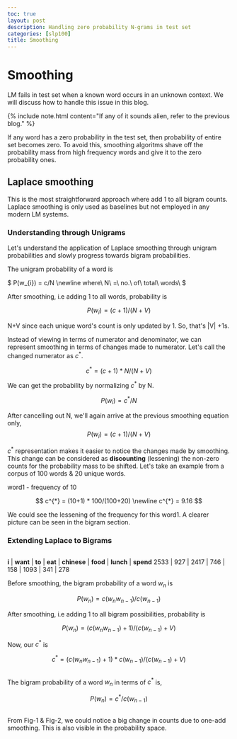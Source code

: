 ```yaml
---
toc: true
layout: post
description: Handling zero probability N-grams in test set
categories: [slp100]
title: Smoothing
---
```


# Smoothing

LM fails in test set when a known word occurs in an unknown context. We will discuss how to handle this issue in this blog.

{% include note.html content="If any of it sounds alien, refer to the previous blog." %}

If any word has a zero probability in the test set, then probability of entire set becomes zero. To avoid this, smoothing algoritms shave off the probability mass from high frequency words and give it to the zero probability ones.

## Laplace smoothing

This is the most straightforward approach where add 1 to all bigram counts. Laplace smoothing is only used as baselines but not employed in any modern LM systems.

### Understanding through Unigrams

Let's understand the application of Laplace smoothing through unigram probabilities and slowly progress towards bigram probabilities.

The unigram probability of a word is 

$ P(w_{i}) = c/N \newline where\ N\ =\ no.\ of\ total\ words\ $

After smoothing, i.e adding 1 to all words, probability is

$$ P(w_{i}) = (c+1)/(N+V) $$

N+V since each unique word's count is only updated by 1. So, that's \|V\| +1s.

Instead of viewing in terms of numerator and denominator, we can represent smoothing in terms of changes made to numerator. Let's call the changed numerator as $c^{*}$.

$$ c^{*} = (c+1) * N/(N+V) $$

We can get the probability by normalizing $c^{*}$ by N.

$$ P(w_{i}) = c^{*}/N $$

After cancelling out N, we'll again arrive at the previous smoothing equation only,
$$ P(w_{i}) = (c+1)/(N+V) $$

$c^{*}$ representation makes it easier to notice the changes made by smoothing. This change can be considered as __discounting__ (lessening) the non-zero counts for the probability mass to be shifted. Let's take an example from a corpus of 100 words & 20 unique words.

word1 - frequency of 10

$$ c^{*} = (10+1) * 100/(100+20) \newline c^{*} = 9.16 $$

We could see the lessening of the frequency for this word1. A clearer picture can be seen in the bigram section.

### Extending Laplace to Bigrams

<p><img src="{{ site.baseurl }}/images/lms/bigram-table-slp.png" alt="" title="Fig1: Bigram counts from the 
sample corpus. Reference: https://web.stanford.edu/~jurafsky/slp3/"></p>

__i__ | __want__ | __to__ | __eat__ | __chinese__ | __food__ | __lunch__ | __spend__
2533 | 927 | 2417 | 746 | 158 | 1093 | 341 | 278

Before smoothing, the bigram probability of a word $w_{n}$ is 

$$ P(w_{n}) = c(w_{n} w_{n-1})/c(w_{n-1}) $$

After smoothing, i.e adding 1 to all bigram possibilities, probability is

$$ P(w_{n}) = (c(w_{n} w_{n-1})+1)/(c(w_{n-1}) + V) $$

Now, our $c^{*}$ is

$$ c^{*} = (c(w_{n} w_{n-1})+1) * c(w_{n-1})/(c(w_{n-1}) + V) $$

<p><img src="{{ site.baseurl }}/images/smoothing/smoothing-reconstructed-counts.png" alt="" title="Fig.2: Reconstructed (c*) Bigram counts from the sample corpus. Here, V = 1466 Reference: https://web.stanford.edu/~jurafsky/slp3/"></p>

The bigram probability of a word $w_{n}$ in terms of $c^{*}$ is,

$$ P(w_{n}) = c^{*}/c(w_{n-1}) $$

<p><img src="{{ site.baseurl }}/images/smoothing/smoothing-bigram-probs.png" alt="" title="Fig-3: Bigram probabilties from the sample corpus. Reference: https://web.stanford.edu/~jurafsky/slp3/"></p>

From Fig-1 & Fig-2, we could notice a big change in counts due to one-add smoothing. This is also visible in the probability space.